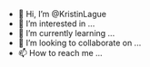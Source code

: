 - 👋 Hi, I’m @KristinLague
- 👀 I’m interested in ...
- 🌱 I’m currently learning ...
- 💞️ I’m looking to collaborate on ...
- 📫 How to reach me ...

<!---
KristinLague/KristinLague is a ✨ special ✨ repository because its `README.md` (this file) appears on your GitHub profile.
You can click the Preview link to take a look at your changes.
--->
